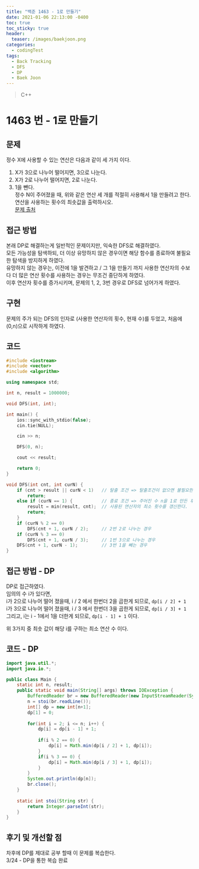 ```yaml
---
title: "백준 1463 - 1로 만들기"
date: 2021-01-06 22:13:00 -0400
toc: true
toc_sticky: true
header:
  teaser: /images/baekjoon.png
categories: 
  - codingTest
tags:
  - Back Tracking
  - DFS
  - DP
  - Baek Joon
---
```


> C++

1463 번 - 1로 만들기
=============
 
## 문제
정수 X에 사용할 수 있는 연산은 다음과 같이 세 가지 이다.  
1. X가 3으로 나누어 떨어지면, 3으로 나눈다.
2. X가 2로 나누어 떨어지면, 2로 나눈다.
3. 1을 뺀다.  
정수 N이 주어졌을 때, 위와 같은 연산 세 개를 적절히 사용해서 1을 만들려고 한다. 연산을 사용하는 횟수의 최솟값을 출력하시오.  
[문제 출처](https://www.acmicpc.net/problem/1463)

## 접근 방법
본래 DP로 해결하는게 일반적인 문제이지만, 익숙한 DFS로 해결하였다.  
모든 가능성을 탐색하되, 더 이상 유망하지 않은 경우이면 해당 함수를 종료하여 불필요한 탐색을 방지하게 하였다.  
유망하지 않는 경우는, 이전에 1을 발견하고 / 그 1을 만들기 까지 사용한 연산자의 수보다 더 많은 연산 횟수를 사용하는 경우는 무조건 중단하게 하였다.  
이후 연산자 횟수를 증가시키며, 문제의 1, 2, 3번 경우로 DFS로 넘어가게 하였다.  

## 구현
문제의 주가 되는 DFS의 인자로 (사용한 연산자의 횟수, 현재 수)를 두었고, 처음에 (0,n)으로 시작하게 하였다.  

## 코드
```c++
#include <iostream>
#include <vector>
#include <algorithm>

using namespace std;

int n, result = 1000000;

void DFS(int, int);

int main() {
	ios::sync_with_stdio(false);
	cin.tie(NULL);

	cin >> n;

	DFS(0, n);

	cout << result;

	return 0;
}

void DFS(int cnt, int curN) {
	if (cnt > result || curN < 1)	// 탈출 조건 => 탈출조건이 없으면 불필요한 탐색을 하여 시간초과가 나온다.
		return;
	else if (curN == 1) {			// 종료 조건 => 주어진 수 n을 1로 만든 후 
		result = min(result, cnt);	// 사용된 연산자의 최소 횟수를 갱신한다.
		return;
	}
	if (curN % 2 == 0)
		DFS(cnt + 1, curN / 2);		// 2번 2로 나누는 경우
	if (curN % 3 == 0)
		DFS(cnt + 1, curN / 3);		// 1번 3으로 나누는 경우
	DFS(cnt + 1, curN - 1);			// 3번 1을 빼는 경우
}
```

## 접근 방법 - DP
DP로 접근하였다.  
임의의 수 i가 있다면,  
i가 2으로 나누어 떨어 졌을때, i / 2 에서 한번더 2을 곱한게 되므로, `dp[i / 2] + 1`  
i가 3으로 나누어 떨어 졌을때, i / 3 에서 한번더 3을 곱한게 되므로, `dp[i / 3] + 1`  
그리고, i는 i - 1에서 1을 더한게 되므로, `dp[i - 1] + 1` 이다.

위 3가지 중 최솟 값이 해당 i를 구하는 최소 연산 수 이다.  

## 코드 - DP
```java
import java.util.*;
import java.io.*;

public class Main {
	static int n, result;
	public static void main(String[] args) throws IOException {
		BufferedReader br = new BufferedReader(new InputStreamReader(System.in));
    	n = stoi(br.readLine());
    	int[] dp = new int[n+1];
    	dp[1] = 0;
    	
    	for(int i = 2; i <= n; i++) {
    		dp[i] = dp[i - 1] + 1;
    		
    		if(i % 2 == 0) {
    			dp[i] = Math.min(dp[i / 2] + 1, dp[i]);
    		}
    		if(i % 3 == 0) {
    			dp[i] = Math.min(dp[i / 3] + 1, dp[i]);
    		}
    	}
    	System.out.println(dp[n]);
    	br.close();
	}
	
	static int stoi(String str) {
    	return Integer.parseInt(str);
    }
}
```
## 후기 및 개선할 점
차후에 DP를 제대로 공부 할때 이 문제를 복습한다.  
3/24 - DP을 통한 복습 완료